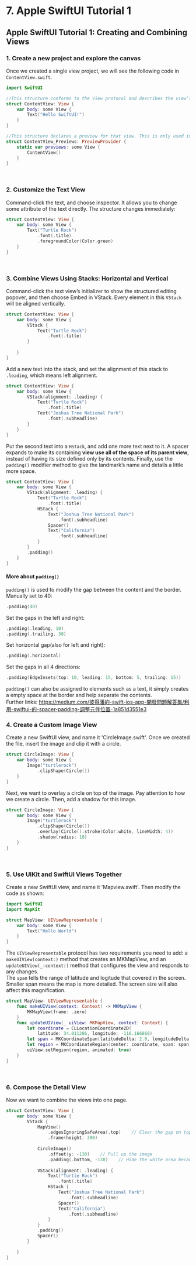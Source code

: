 # 7. Apple SwiftUI Tutorial 1

## Apple SwiftUI Tutorial 1: Creating and Combining Views
### 1. Create a new project and explore the canvas
Once we created a single view project, we will see the following code in ```ContentView.swift```.
```swift
import SwiftUI

//This structure conforms to the View protocol and describes the view’s content and layout.
struct ContentView: View {
    var body: some View {
        Text("Hello SwiftUI!")
    }
}

//This structure declares a preview for that view. This is only used in this file.
struct ContentView_Previews: PreviewProvider {
    static var previews: some View {
        ContentView()
    }
}
```
<br>

### 2. Customize the Text View
Command-click the text, and choose inspector. It allows you to change some attribute of the text directly. The structure changes immediately:
```swift
struct ContentView: View {
    var body: some View {
        Text("Turtle Rock")
            .font(.title)
            .foregroundColor(Color.green)
    }
}
```
<br>

### 3. Combine Views Using Stacks: Horizontal and Vertical
Command-click the text view’s initializer to show the structured editing popover, and then choose Embed in VStack. Every element in this ```VStack``` will be aligned vertically.
```swift
struct ContentView: View {
    var body: some View {
        VStack {
            Text("Turtle Rock")
                .font(.title)
        }
            
    }
}
```
Add a new text into the stack, and set the alignment of this stack to ```.leading```, which means left alignment.
```swift
struct ContentView: View {
    var body: some View {
        VStack(alignment: .leading) {
            Text("Turtle Rock")
                .font(.title)
            Text("Joshua Tree National Park")
                .font(.subheadline)
        }
    }
}
```
Put the second text into a ```HStack```, and add one more text next to it. A spacer expands to make its containing **view use all of the space of its parent view**, instead of having its size defined only by its contents. Finally, use the ```padding()``` modifier method to give the landmark’s name and details a little more space.
```swift
struct ContentView: View {
    var body: some View {
        VStack(alignment: .leading) {
            Text("Turtle Rock")
                .font(.title)
            HStack {
                Text("Joshua Tree National Park")
                    .font(.subheadline)
                Spacer()
                Text("California")
                    .font(.subheadline)
            }
        }
        .padding()
    }
}
```
#### More about ```padding()```
```padding()``` is used to modify the gap between the content and the border. <br>
Manually set to 40:
```swift
.padding(40)
```
Set the gaps in the left and right:
```swift
.padding(.leading, 10)
.padding(.trailing, 30)
```
Set horizontal gap(also for left and right):
```swift
.padding(.horizontal)
```
Set the gaps in all 4 directions:
```swift
.padding(EdgeInsets(top: 10, leading: 15, bottom: 5, trailing: 15))
```
```padding()``` can also be assigned to elements such as a text, it simply creates a empty space at the border and help separate the contents. <br>
Further links: https://medium.com/彼得潘的-swift-ios-app-開發問題解答集/利用-swiftui-的-spacer-padding-調整元件位置-1a851d3551e3
<br>


### 4. Create a Custom Image View
Create a new SwiftUI view, and name it 'CircleImage.swift'. Once we created the file, insert the image and clip it with a circle.
```swift
struct CircleImage: View {
    var body: some View {
        Image("turtlerock")
            .clipShape(Circle())
    }
}
```
Next, we want to overlay a circle on top of the image. Pay attention to how we create a circle. Then, add a shadow for this image.
```swift
struct CircleImage: View {
    var body: some View {
        Image("turtlerock")
            .clipShape(Circle())
            .overlay(Circle().stroke(Color.white, lineWidth: 4))
            .shadow(radius: 10)
    }
}
```
<br>

### 5. Use UIKit and SwiftUI Views Together
Create a new SwiftUI view, and name it 'Mapview.swift'. Then modify the code as shown:
```swift
import SwiftUI
import MapKit

struct MapView: UIViewRepresentable {
    var body: some View {
        Text("Hello World")
    }
}
```
The ```UIViewRepresentable``` protocol has two requirements you need to add: a ```makeUIView(context:)``` method that creates an MKMapView, and an ```updateUIView(_:context:)``` method that configures the view and responds to any changes. <br>
The ```span``` tells the range of latitude and logitude that covered in the screen. Smaller span means the map is more detailed. The screen size will also affect this magnification.
```swift
struct MapView: UIViewRepresentable {
    func makeUIView(context: Context) -> MKMapView {
        MKMapView(frame: .zero)
    }
    func updateUIView(_ uiView: MKMapView, context: Context) {
        let coordinate = CLLocationCoordinate2D(
            latitude: 34.011286, longitude: -116.166868)
        let span = MKCoordinateSpan(latitudeDelta: 2.0, longitudeDelta: 2.0)
        let region = MKCoordinateRegion(center: coordinate, span: span)
        uiView.setRegion(region, animated: true)
    }
}
```
<br>

### 6. Compose the Detail View
Now we want to combine the views into one page.
```swift
struct ContentView: View {
    var body: some View {
        VStack {
            MapView()
                .edgesIgnoringSafeArea(.top)    // Clear the gap on top
                .frame(height: 300)
            
            CircleImage()
                .offset(y: -130)    // Pull up the image
                .padding(.bottom, -130)    // Hide the white area because of offset
            
            VStack(alignment: .leading) {
                Text("Turtle Rock")
                    .font(.title)
                HStack {
                    Text("Joshua Tree National Park")
                        .font(.subheadline)
                    Spacer()
                    Text("California")
                        .font(.subheadline)
                }
            }
            .padding()
            Spacer()
        }
        
    }
}
```
